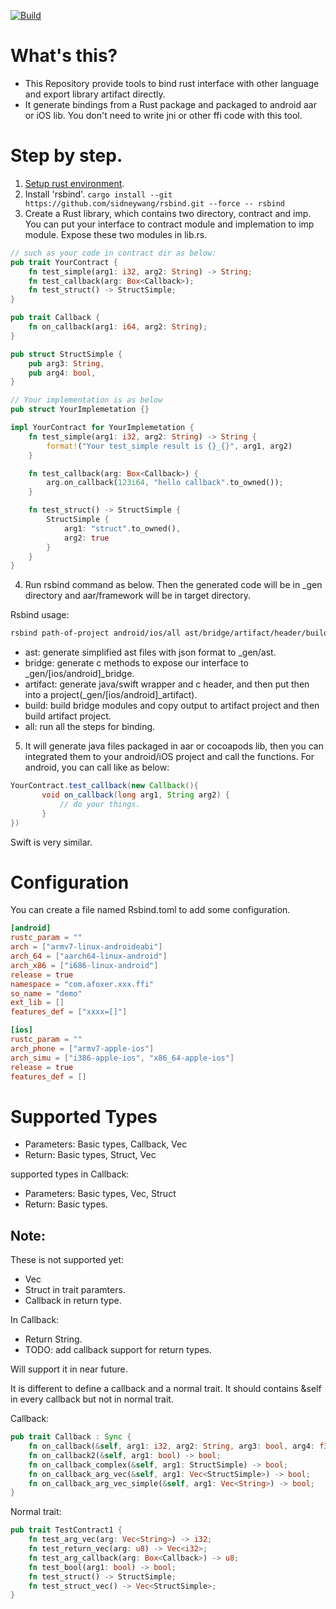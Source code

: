 [![Build](https://github.com/sidneywang/rsbind/actions/workflows/build.yml/badge.svg?branch=master)](https://github.com/sidneywang/rsbind/actions/workflows/build.yml)

# What's this?
- This Repository provide tools to bind rust interface with other language and export library artifact directly.
- It generate bindings from a Rust package and packaged to android aar or iOS lib. You don't need to write jni or other ffi code with this tool.


# Step by step.
1. [Setup rust environment](/docs/env.md).
2. Install 'rsbind'. ```cargo install --git https://github.com/sidneywang/rsbind.git --force -- rsbind```
3. Create a Rust library, which contains two directory, contract and imp. You can put your interface to contract module and implemation to imp module. Expose these two modules in lib.rs.
```rust
// such as your code in contract dir as below:
pub trait YourContract {
    fn test_simple(arg1: i32, arg2: String) -> String;
    fn test_callback(arg: Box<Callback>);
    fn test_struct() -> StructSimple;
}

pub trait Callback {
    fn on_callback(arg1: i64, arg2: String);
}

pub struct StructSimple {
    pub arg3: String,
    pub arg4: bool,
}
```

```rust
// Your implementation is as below
pub struct YourImplemetation {}

impl YourContract for YourImplemetation {
    fn test_simple(arg1: i32, arg2: String) -> String {
        format!("Your test_simple result is {}_{}", arg1, arg2)
    }

    fn test_callback(arg: Box<Callback>) {
        arg.on_callback(123i64, "hello callback".to_owned());
    }

    fn test_struct() -> StructSimple {
        StructSimple {
            arg1: "struct".to_owned(),
            arg2: true
        }
    }
}
```

4. Run rsbind command as below. Then the generated code will be in _gen directory and aar/framework will be in target directory.

Rsbind usage:
```sh
rsbind path-of-project android/ios/all ast/bridge/artifact/header/build/all
```
- ast: generate simplified ast files with json format to _gen/ast.
- bridge: generate c methods to expose our interface to _gen/[ios/android]_bridge.
- artifact: generate java/swift wrapper and c header, and then put then into a project(_gen/[ios/android]_artifact).
- build: build bridge modules and copy output to artifact project and then build artifact project.
- all: run all the steps for binding.

5. It will generate java files packaged in aar or cocoapods lib, then you can integrated them to your android/iOS project and call the functions.
For android, you can call like as below:
```java
YourContract.test_callback(new Callback(){
       void on_callback(long arg1, String arg2) {
           // do your things.
       }
})
```
Swift is very similar.

# Configuration
You can create a file named Rsbind.toml to add some configuration.
```toml
[android]
rustc_param = ""
arch = ["armv7-linux-androideabi"]
arch_64 = ["aarch64-linux-android"]
arch_x86 = ["i686-linux-android"]
release = true
namespace = "com.afoxer.xxx.ffi"
so_name = "demo"
ext_lib = []
features_def = ["xxxx=[]"]

[ios]
rustc_param = ""
arch_phone = ["armv7-apple-ios"]
arch_simu = ["i386-apple-ios", "x86_64-apple-ios"]
release = true
features_def = []
```

# Supported Types
- Parameters: Basic types, Callback, Vec
- Return: Basic types, Struct, Vec

supported types in Callback:
- Parameters: Basic types, Vec, Struct
- Return: Basic types.

## Note:
These is not supported yet:
- Vec<Struct>
- Struct in trait paramters.
- Callback in return type.

In Callback:
- Return String.
- TODO: add callback support for return types.

Will support it in near future.

It is different to define a callback and a normal trait.
It should contains &self in every callback but not in normal trait.

Callback:
```rust
pub trait Callback : Sync {
    fn on_callback(&self, arg1: i32, arg2: String, arg3: bool, arg4: f32, arg5: f64) -> i32;
    fn on_callback2(&self, arg1: bool) -> bool;
    fn on_callback_complex(&self, arg1: StructSimple) -> bool;
    fn on_callback_arg_vec(&self, arg1: Vec<StructSimple>) -> bool;
    fn on_callback_arg_vec_simple(&self, arg1: Vec<String>) -> bool;
}
```

Normal trait:
```rust
pub trait TestContract1 {
    fn test_arg_vec(arg: Vec<String>) -> i32;
    fn test_return_vec(arg: u8) -> Vec<i32>;
    fn test_arg_callback(arg: Box<Callback>) -> u8;
    fn test_bool(arg1: bool) -> bool;
    fn test_struct() -> StructSimple;
    fn test_struct_vec() -> Vec<StructSimple>;
}

```
